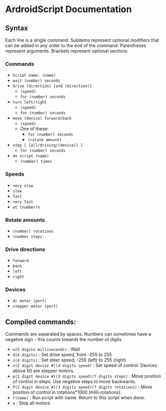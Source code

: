 # ArdroidScript Documentation

## Syntax
Each line is a single command.
Subitems represent optional modifiers that can be added in any order to the end of the command.
Parentheses represent arguments.
Brackets represent optional sections.

### Commands
- `Script name: (name)`
- `wait (number) seconds`
- `drive (direction) [and (direction)]`
  - `(speed)`
  - `for (number) seconds`
- `turn left/right`
  - `(speed)`
  - `for (number) seconds`
- `move (device) forward/back`
  - `(speed)`
  - One of these:
    - `for (number) seconds`
    - `(rotate amount)`
- `stop [ [all/driving/(device)] ]`
  - `for (number) seconds`
- `do script (name)`
  - `(number) times`

### Speeds
- `very slow`
- `slow`
- `fast`
- `very fast`
- `at (number)%`

### Rotate amounts
- `(number) rotations`
- `(number steps`

### Drive directions
- `forward`
- `back`
- `left`
- `right`

### Devices
- `dc motor (port)`
- `stepper motor (port)`

## Compiled commands:
  Commands are separated by spaces. Numbers can sometimes have a negative sign - this counts towards the number of digits

- `w(5 digits milliseconds)` : Wait
- `d(4 digits)` : Set drive speed, from -255 to 255
- `s(4 digits)` : Set steer speed, -255 (left) to 255 (right)
- `v(2 digit device #)(4 digits speed)` : Set speed of control. Devices above 50 are stepper motors.
- `p(2 digit device #)(3 digits speed)(7 digits steps)` : Move position of control in steps. Use negative steps to move backwards.
- `P(2 digit device #)(3 digits speed)(7 digits rotations)` : Move position of control in rotations*1000 (milli-rotations).
- `r(name)` : Run script with name. Return to this script when done.
- `x` : Stop all motors
